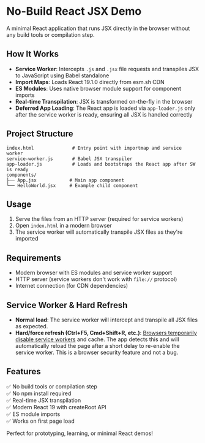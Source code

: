 # No-Build React JSX Demo

A minimal React application that runs JSX directly in the browser without any build tools or compilation step.

## How It Works

- **Service Worker**: Intercepts `.js` and `.jsx` file requests and transpiles JSX to JavaScript using Babel standalone
- **Import Maps**: Loads React 19.1.0 directly from esm.sh CDN
- **ES Modules**: Uses native browser module support for component imports
- **Real-time Transpilation**: JSX is transformed on-the-fly in the browser
- **Deferred App Loading**: The React app is loaded via `app-loader.js` only after the service worker is ready, ensuring all JSX is handled correctly

## Project Structure

```
index.html              # Entry point with importmap and service worker
service-worker.js       # Babel JSX transpiler
app-loader.js           # Loads and bootstraps the React app after SW is ready
components/
├── App.jsx            # Main app component
└── HelloWorld.jsx     # Example child component
```

## Usage

1. Serve the files from an HTTP server (required for service workers)
2. Open `index.html` in a modern browser
3. The service worker will automatically transpile JSX files as they're imported

## Requirements

- Modern browser with ES modules and service worker support
- HTTP server (service workers don't work with `file://` protocol)
- Internet connection (for CDN dependencies)

## Service Worker & Hard Refresh

- **Normal load**: The service worker will intercept and transpile all JSX files as expected.
- **Hard/force refresh (Ctrl+F5, Cmd+Shift+R, etc.)**: [Browsers temporarily disable service workers](https://stackoverflow.com/a/49076667/5648839) and cache. The app detects this and will automatically reload the page after a short delay to re-enable the service worker. This is a browser security feature and not a bug.

## Features

✅ No build tools or compilation step  
✅ No npm install required  
✅ Real-time JSX transpilation  
✅ Modern React 19 with createRoot API  
✅ ES module imports  
✅ Works on first page load

Perfect for prototyping, learning, or minimal React demos!
